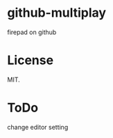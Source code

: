 github-multiplay
=======================

firepad on github

License
=======================

MIT.

ToDo
=======================

change editor setting
